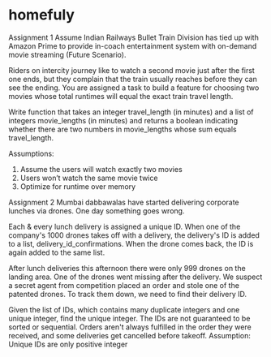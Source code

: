# homefuly
Assignment 1
Assume Indian Railways Bullet Train Division has tied up with Amazon Prime to provide in-coach
entertainment system with on-demand movie streaming (Future Scenario).

Riders on intercity journey like to watch a second movie just after the first one ends, but they
complain that the train usually reaches before they can see the ending. You are assigned a task to
build a feature for choosing two movies whose total runtimes will equal the exact train travel length.

Write function that takes an integer travel_length (in minutes) and a list of integers movie_lengths
(in minutes) and returns a boolean indicating whether there are two numbers in movie_lengths
whose sum equals travel_length.

Assumptions:
1. Assume the users will watch exactly two movies
2. Users won’t watch the same movie twice
3. Optimize for runtime over memory

Assignment 2
Mumbai dabbawalas have started delivering corporate lunches via drones. One day something goes
wrong.

Each & every lunch delivery is assigned a unique ID. When one of the company's 1000 drones takes
off with a delivery, the delivery's ID is added to a list, delivery_id_confirmations. When the drone
comes back, the ID is again added to the same list.

After lunch deliveries this afternoon there were only 999 drones on the landing area. One of the
drones went missing after the delivery. We suspect a secret agent from competition placed an order
and stole one of the patented drones. To track them down, we need to find their delivery ID.

Given the list of IDs, which contains many duplicate integers and one unique integer, find the unique
integer.
The IDs are not guaranteed to be sorted or sequential. Orders aren't always fulfilled in the order
they were received, and some deliveries get cancelled before takeoff.
Assumption: Unique IDs are only positive integer
